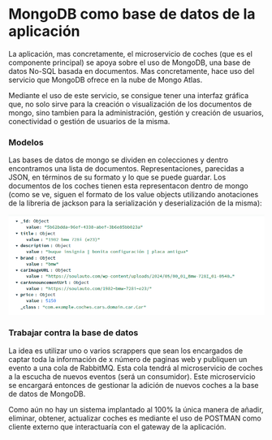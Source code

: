 # MongoDB como base de datos de la aplicación

La aplicación, mas concretamente, el microservicio de coches (que es el componente principal) se apoya sobre el uso de MongoDB, una base de datos No-SQL basada en documentos. Mas concretamente, hace uso del servicio que MongoDB ofrece en la nube de Mongo Atlas.

Mediante el uso de este servicio, se consigue tener una interfaz gráfica que, no solo sirve para la creación o visualización de los documentos de mongo, sino tambien para la administración, gestión y creación de usuarios, conectividad o gestión de usuarios de la misma.

### Modelos

Las bases de datos de mongo se dividen en colecciones y dentro encontramos una lista de documentos. Representaciones, parecidas a JSON, en términos de su formato y lo que se puede guardar. Los documentos de los coches tienen esta representacon dentro de mongo (como se ve, siguen el formato de los value objects utilizando anotaciones de la libreria de jackson para la serialización y deserialización de la misma):

![Representación visual de un documento de car](../recursos-visuales/documentos-mongodb-car.png)

### Trabajar contra la base de datos

La idea es utilizar uno o varios scrappers que sean los encargados de captar toda la información de x número de paginas web y publiquen un evento a una cola de RabbitMQ. Esta cola tendrá al microservicio de coches a la escucha de nuevos eventos (será un consumidor). Este microservicio se encargará entonces de gestionar la adición de nuevos coches a la base de datos de MongoDB.

Como aún no hay un sistema implantado al 100% la única manera de añadir, eliminar, obtener, actualizar coches es mediante el uso de POSTMAN como cliente externo que interactuaría con el gateway de la aplicación.
